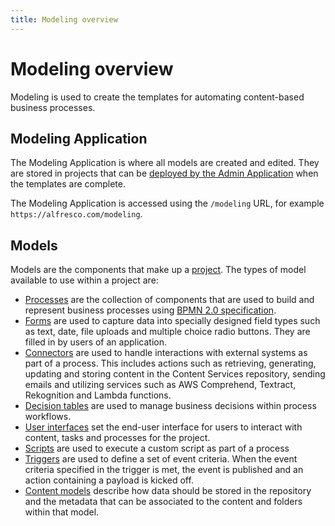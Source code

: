 ```yaml
---
title: Modeling overview
---
```


# Modeling overview

Modeling is used to create the templates for automating content-based business processes.

## Modeling Application

The Modeling Application is where all models are created and edited. They are stored in projects that can be [deployed by the Admin Application](../admin/release.md#deployment) when the templates are complete.

The Modeling Application is accessed using the `/modeling` URL, for example `https://alfresco.com/modeling`.

## Models

Models are the components that make up a [project](projects.md). The types of model available to use within a project are:

* [Processes](processes/README.md) are the collection of components that are used to build and represent business processes using [BPMN 2.0 specification](https://www.omg.org/spec/BPMN/2.0/).
* [Forms](forms.md) are used to capture data into specially designed field types such as text, date, file uploads and multiple choice radio buttons. They are filled in by users of an application.
* [Connectors](connectors/README.md) are used to handle interactions with external systems as part of a process. This includes actions such as retrieving, generating, updating and storing content in the Content Services repository, sending emails and utilizing services such as AWS Comprehend, Textract, Rekognition and Lambda functions.
* [Decision tables](decisions.md) are used to manage business decisions within process workflows.
* [User interfaces](interfaces.md) set the end-user interface for users to interact with content, tasks and processes for the project.
* [Scripts](scripts.md) are used to execute a custom script as part of a process
* [Triggers](triggers.md) are used to define a set of event criteria. When the event criteria specified in the trigger is met, the event is published and an action containing a payload is kicked off.
* [Content models](content-models.md) describe how data should be stored in the repository and the metadata that can be associated to the content and folders within that model.
